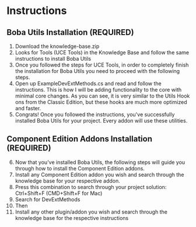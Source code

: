 
# Instructions

## Boba Utils Installation (REQUIRED)
1. Download the knowledge-base.zip
2. Looks for Tools (UCE Tools) in the Knowledge Base and follow the same instructions to install Boba Utils
3. Once you followed the steps for UCE Tools, in order to completely finish the installation for Boba Utils you need to proceed with the following steps.
4. Open up ExampleDevExtMethods.cs and read and follow the instructions. This is how I will be adding functionality to the core with minimal core changes. As you can see, it is very similar to the Utils Hook ons from the Classic Edition, but these hooks are much more optimized and faster.
5. Congrats! Once you followed the instructions, you've successfully installed Boba Utils for your project. Every addon will use these utilities.

## Component Edition Addons Installation (REQUIRED)
6. Now that you've installed Boba Utils, the following steps will guide you through how to install the Component Edition addons.
7. Install any Component Edition addon you wish and search through the knowledge base for your respective addon.
6. Press this combination to search through your project solution: Ctrl+Shift+F (CMD+Shift+F for Mac)
6. Search for DevExtMethods
7. Then
8. Install any other plugin/addon you wish and search through the knowledge base for the respective instructions
